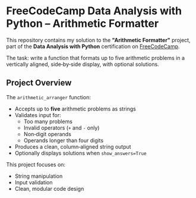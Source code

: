 # FreeCodeCamp Data Analysis with Python – Arithmetic Formatter

This repository contains my solution to the **"Arithmetic Formatter"** project, part of the **Data Analysis with Python** certification on [FreeCodeCamp](https://www.freecodecamp.org/).  

The task: write a function that formats up to five arithmetic problems in a vertically aligned, side‑by‑side display, with optional solutions.


## Project Overview

The `arithmetic_arranger` function:

- Accepts up to **five** arithmetic problems as strings  
- Validates input for:
  - Too many problems
  - Invalid operators (`+` and `-` only)
  - Non‑digit operands
  - Operands longer than four digits
- Produces a clean, column‑aligned string output
- Optionally displays solutions when `show_answers=True`

This project focuses on:
- String manipulation
- Input validation
- Clean, modular code design


